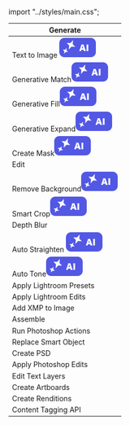 import "../styles/main.css";

| Generate                                                                             |
| ------------------------------------------------------------------------------------ |
| <div className="aiImages">Text to Image ![AI images](./images/AI_icon.svg)</div> |
| <div className="aiImages">Generative Match![AI images](./images/AI_icon.svg)</div>  |
| <div className="aiImages">Generative Fill![AI images](./images/AI_icon.svg)</div>   |
| <div className="aiImages">Generative Expand![AI images](./images/AI_icon.svg)</div> |
| <div className="aiImages">Create Mask![AI images](./images/AI_icon.svg)</div>       |
| Edit                                                                             |
| <div className="aiImages">Remove Background![AI images](./images/AI_icon.svg)</div> |
| <div className="aiImages">Smart Crop![AI images](./images/AI_icon.svg)</div>        |
| Depth Blur                                                                           |
| <div className="aiImages">Auto Straighten ![AI images](./images/AI_icon.svg)</div>  |
| <div className="aiImages">Auto Tone![AI images](./images/AI_icon.svg)</div>         |
| Apply Lightroom Presets                                                            |
| Apply Lightroom Edits                                                              |
| Add XMP to Image                                                                     |
| Assemble                                                                             |
| Run Photoshop Actions                                                                |
| Replace Smart Object                                                                 |
| Create PSD                                                                           |
| Apply Photoshop Edits                                                                |
| Edit Text Layers                                                                     |
| Create Artboards                                                                     |
| Create Renditions                                                                     |
| Content Tagging API                                                                     |
